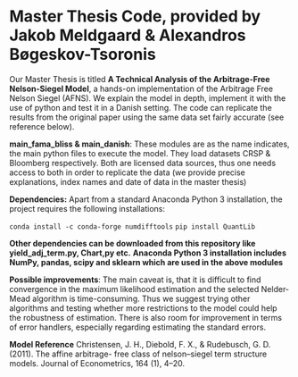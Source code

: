 # Master Thesis Code, provided by Jakob Meldgaard & Alexandros Bøgeskov-Tsoronis

Our Master Thesis is titled **A Technical Analysis of the Arbitrage-Free
Nelson-Siegel Model**, a hands-on implementation of the Arbitrage Free Nelson Siegel (AFNS).
We explain the model in depth, implement it with the use of python and test it in a Danish setting.
The code can replicate the results from the original paper using the same data set fairly accurate (see reference below).

**main_fama_bliss & main_danish**:
These modules are as the name indicates, the main python files to execute the model.
They load datasets CRSP & Bloomberg respectively. Both are licensed data sources, thus
one needs access to both in order to replicate the data (we provide precise explanations, index names and date of data in the master thesis)

**Dependencies:** Apart from a standard Anaconda Python 3 installation, the project requires the following installations:

``conda install -c conda-forge numdifftools``
``pip install QuantLib``

**Other dependencies can be downloaded from this repository like yield_adj_term.py, Chart,py etc.**
**Anaconda Python 3 installation includes NumPy, pandas, scipy and sklearn which are used in the above modules**

**Possible improvements**:
The main caveat is, that it is difficult to find convergence in the maximum likelihood estimation and
the selected Nelder-Mead algorithm is time-consuming. Thus we suggest trying other algorithms and 
testing whether more restrictions to the model could help the robustness of estimation.
There is also room for improvement in terms of error handlers, especially regarding estimating the standard errors.

**Model Reference**
Christensen, J. H., Diebold, F. X., & Rudebusch, G. D. (2011). The affine arbitrage-
free class of nelson–siegel term structure models. Journal of Econometrics, 164 (1),
4–20.


